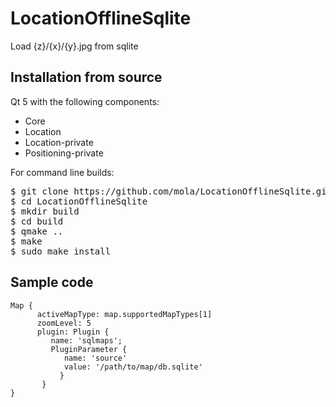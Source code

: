# LocationOfflineSqlite

Load {z}/{x}/{y}.jpg from sqlite

Installation from source
------------------------

Qt 5 with the following components:

- Core
- Location
- Location-private
- Positioning-private

For command line builds:
<pre>
$ git clone https://github.com/mola/LocationOfflineSqlite.git
$ cd LocationOfflineSqlite
$ mkdir build
$ cd build
$ qmake ..
$ make
$ sudo make install
</pre>

## Sample code

```
Map {
      activeMapType: map.supportedMapTypes[1]
      zoomLevel: 5
      plugin: Plugin {
         name: 'sqlmaps';
         PluginParameter {
            name: 'source'
            value: '/path/to/map/db.sqlite'
           }
       }
}
```

